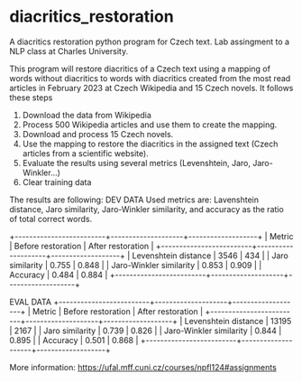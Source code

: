 # diacritics_restoration
A diacritics restoration python program for Czech text. Lab assingment to a NLP class at Charles University.


This program will restore diacritics of a Czech text using a mapping of words without diacritics to words with diacritics created from the most read articles in February 2023 at Czech Wikipedia and 15 Czech novels.
It follows these steps

1. Download the data from Wikipedia
2. Process 500 Wikipedia articles and use them to create the mapping.
3. Download and process 15 Czech novels.
4. Use the mapping to restore the diacritics in the assigned text (Czech articles from a scientific website).
5. Evaluate the results using several metrics (Levenshtein, Jaro, Jaro-Winkler...)
6. Clear training data


The results are following:
DEV DATA
Used metrics are: Lavenshtein distance, Jaro similarity, Jaro-Winkler similarity, and accuracy as the ratio of total correct words.

+-------------------------+--------------------+-------------------+
|          Metric         | Before restoration | After restoration |
+-------------------------+--------------------+-------------------+
|   Levenshtein distance  |        3546        |        434        |
|     Jaro similarity     |       0.755        |       0.848       |
| Jaro-Winkler similarity |       0.853        |       0.909       |
|         Accuracy        |       0.484        |       0.884       |
+-------------------------+--------------------+-------------------+

EVAL DATA
+-------------------------+--------------------+-------------------+
|          Metric         | Before restoration | After restoration |
+-------------------------+--------------------+-------------------+
|   Levenshtein distance  |       13195        |        2167       |
|     Jaro similarity     |       0.739        |       0.826       |
| Jaro-Winkler similarity |       0.844        |       0.895       |
|         Accuracy        |       0.501        |       0.868       |
+-------------------------+--------------------+-------------------+

More information: https://ufal.mff.cuni.cz/courses/npfl124#assignments
